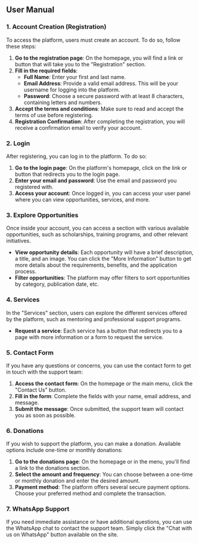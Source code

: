 ## User Manual

### 1. **Account Creation (Registration)**

To access the platform, users must create an account. To do so, follow these steps:

1. **Go to the registration page**: On the homepage, you will find a link or button that will take you to the "Registration" section.
2. **Fill in the required fields**:
   - **Full Name**: Enter your first and last name.
   - **Email Address**: Provide a valid email address. This will be your username for logging into the platform.
   - **Password**: Choose a secure password with at least 8 characters, containing letters and numbers.
3. **Accept the terms and conditions**: Make sure to read and accept the terms of use before registering.
4. **Registration Confirmation**: After completing the registration, you will receive a confirmation email to verify your account.

### 2. **Login**

After registering, you can log in to the platform. To do so:

1. **Go to the login page**: On the platform's homepage, click on the link or button that redirects you to the login page.
2. **Enter your email and password**: Use the email and password you registered with.
3. **Access your account**: Once logged in, you can access your user panel where you can view opportunities, services, and more.

### 3. **Explore Opportunities**

Once inside your account, you can access a section with various available opportunities, such as scholarships, training programs, and other relevant initiatives.

- **View opportunity details**: Each opportunity will have a brief description, a title, and an image. You can click the "More Information" button to get more details about the requirements, benefits, and the application process.
- **Filter opportunities**: The platform may offer filters to sort opportunities by category, publication date, etc.

### 4. **Services**

In the "Services" section, users can explore the different services offered by the platform, such as mentoring and professional support programs.

- **Request a service**: Each service has a button that redirects you to a page with more information or a form to request the service.

### 5. **Contact Form**

If you have any questions or concerns, you can use the contact form to get in touch with the support team:

1. **Access the contact form**: On the homepage or the main menu, click the "Contact Us" button.
2. **Fill in the form**: Complete the fields with your name, email address, and message.
3. **Submit the message**: Once submitted, the support team will contact you as soon as possible.

### 6. **Donations**

If you wish to support the platform, you can make a donation. Available options include one-time or monthly donations:

1. **Go to the donations page**: On the homepage or in the menu, you'll find a link to the donations section.
2. **Select the amount and frequency**: You can choose between a one-time or monthly donation and enter the desired amount.
3. **Payment method**: The platform offers several secure payment options. Choose your preferred method and complete the transaction.

### 7. **WhatsApp Support**

If you need immediate assistance or have additional questions, you can use the WhatsApp chat to contact the support team. Simply click the "Chat with us on WhatsApp" button available on the site.
